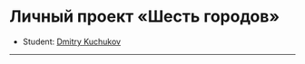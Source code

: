 # Личный проект «Шесть городов»

* Student: [Dmitry Kuchukov](https://www.linkedin.com/in/dima-kuchukov-54428420a/)
---
